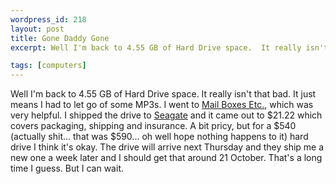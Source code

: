 ```yaml
--- 
wordpress_id: 218
layout: post
title: Gone Daddy Gone
excerpt: Well I'm back to 4.55 GB of Hard Drive space.  It really isn't that bad.  It just means I had to let go of some MP3s.  I went to <a href="http://www.mbe.com">Mail Boxes Etc.</a>, which was very helpful.  I shipped the drive to <a href="http://www.seagate.com/">Seagate</a> and it came out to $21.22 which covers packaging, shipping and insurance.  A bit pricy, but for a $540 (actually shit... that was $590... oh well hope nothing happens to it) hard drive I think it's okay.  The drive will arrive next Thursday and they ship me a new one a week later and I should get that around 21 October.  That's a long time I guess.  But I can wait.

tags: [computers]
---
```


Well I'm back to 4.55 GB of Hard Drive space.  It really isn't that bad.  It just means I had to let go of some MP3s.  I went to <a href="http://www.mbe.com">Mail Boxes Etc.</a>, which was very helpful.  I shipped the drive to <a href="http://www.seagate.com/">Seagate</a> and it came out to $21.22 which covers packaging, shipping and insurance.  A bit pricy, but for a $540 (actually shit... that was $590... oh well hope nothing happens to it) hard drive I think it's okay.  The drive will arrive next Thursday and they ship me a new one a week later and I should get that around 21 October.  That's a long time I guess.  But I can wait.
